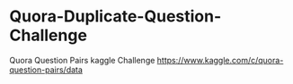 # Quora-Duplicate-Question-Challenge
Quora Question Pairs kaggle Challenge
https://www.kaggle.com/c/quora-question-pairs/data
